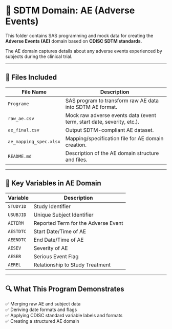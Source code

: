 # 📂 SDTM Domain: AE (Adverse Events)

This folder contains SAS programming and mock data for creating the **Adverse Events (AE)** domain based on **CDISC SDTM standards**.

The AE domain captures details about any adverse events experienced by subjects during the clinical trial.

---

## 📁 Files Included

| File Name        | Description |
|------------------|-------------|
| `Programe`         | SAS program to transform raw AE data into SDTM AE format. |
| `raw_ae.csv`     | Mock raw adverse events data (event term, start date, severity, etc.). |
| `ae_final.csv`   | Output SDTM-compliant AE dataset. |
| `ae_mapping_spec.xlsx` | Mapping/specification file for AE domain creation. |
| `README.md`      | Description of the AE domain structure and files. |

---

## 🔧 Key Variables in AE Domain

| Variable   | Description |
|------------|-------------|
| `STUDYID`  | Study Identifier |
| `USUBJID`  | Unique Subject Identifier |
| `AETERM`   | Reported Term for the Adverse Event |
| `AESTDTC`  | Start Date/Time of AE |
| `AEENDTC`  | End Date/Time of AE |
| `AESEV`    | Severity of AE |
| `AESER`    | Serious Event Flag |
| `AEREL`    | Relationship to Study Treatment |

---

## 🔍 What This Program Demonstrates

✅ Merging raw AE and subject data  
✅ Deriving date formats and flags  
✅ Applying CDISC standard variable labels and formats  
✅ Creating a structured AE domain

